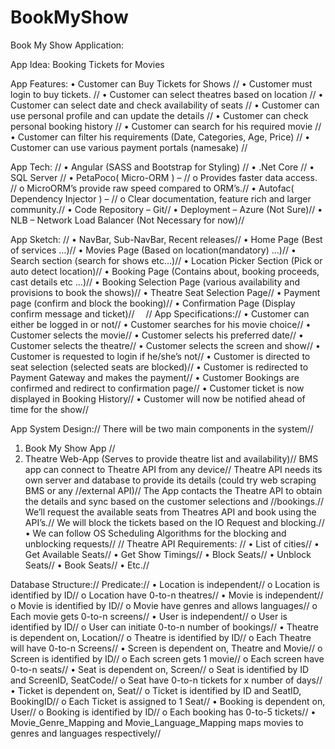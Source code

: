 # BookMyShow

Book My Show Application:

App Idea: Booking Tickets for Movies

App Features:
•	Customer can Buy Tickets for Shows //
•	Customer must login to buy tickets. // 
•	Customer can select theatres based on location // 
•	Customer can select date and check availability of seats //
•	Customer can use personal profile and can update the details // 
•	Customer can check personal booking history // 
•	 Customer can search for his required movie // 
•	 Customer can filter his requirements (Date, Categories, Age, Price) // 
•	Customer can use various payment portals (namesake) // 

App Tech: // 
•	Angular (SASS and Bootstrap for Styling) //
•	.Net Core //
•	SQL Server //
•	PetaPoco( Micro-ORM ) – //
o	Provides faster data access. //
o	MicroORM’s provide raw speed compared to ORM’s.//
•	Autofac( Dependency Injector ) – //
o	Clear documentation, feature rich and larger community.//
•	Code Repository – Git//
•	Deployment – Azure (Not Sure)//
•	NLB – Network Load Balancer (Not Necessary for now)//

App Sketch: //
•	NavBar, Sub-NavBar, Recent releases//
•	Home Page (Best of services …)//
•	Movies Page (Based on location(mandatory) …)//
•	Search section (search for shows etc…)//
•	Location Picker Section (Pick or auto detect location)//
•	Booking Page (Contains about, booking proceeds, cast details etc …)//
•	Booking Selection Page (various availability and provisions to book the shows)//
•	Theatre Seat Selection Page//
•	Payment page (confirm and block the booking)//
•	Confirmation Page (Display confirm message and ticket)//
 //
App Specifications://
•	Customer can either be logged in or not//
•	Customer searches for his movie choice//
•	Customer selects the movie//
•	Customer selects his preferred date//
•	Customer selects the theatre//
•	Customer selects the screen and show//
•	Customer is requested to login if he/she’s not//
•	Customer is directed to seat selection (selected seats are blocked)//
•	Customer is redirected to Payment Gateway and makes the payment//
•	Customer Bookings are confirmed and redirect to confirmation page//
•	Customer ticket is now displayed in Booking History//
•	Customer will now be notified ahead of time for the show//

App System Design://
There will be two main components in the system//
1.	Book My Show App //
2.	Theatre Web-App (Serves to provide theatre list and availability)//
BMS app can connect to Theatre API from any device//
Theatre API needs its own server and database to provide its details (could try web scraping BMS or any //external API)//
The App contacts the Theatre API to obtain the details and sync based on the customer selections and //bookings.//
We’ll request the available seats from Theatres API and book using the API’s.//
We will block the tickets based on the IO Request and blocking.//
•	We can follow OS Scheduling Algorithms for the blocking and unblocking requests//
//
Theatre API Requirements: //
•	List of cities//
•	Get Available Seats//
•	Get Show Timings//
•	Block Seats//
•	Unblock Seats//
•	Book Seats//
•	Etc.//

Database Structure://
Predicate://
•	Location is independent//
    o	Location is identified by ID//
    o	Location have 0-to-n theatres//
•	Movie is independent//
    o	Movie is identified by ID//
    o	Movie have genres and allows languages//
    o	Each movie gets 0-to-n screens//
•	User is independent//
    o	User is identified by ID//
    o	User can initiate 0-to-n number of bookings//
•	Theatre is dependent on, Location//
    o	Theatre is identified by ID//
    o	Each Theatre will have 0-to-n Screens//
•	Screen is dependent on, Theatre and Movie//
    o	Screen is identified by ID//
    o	Each screen gets 1 movie//
    o	Each screen have 0-to-n seats//
•	Seat is dependent on, Screen//
    o	Seat is identified by ID and ScreenID, SeatCode//
    o	Seat have 0-to-n tickets for x number of days//
•	Ticket is dependent on, Seat//
    o	Ticket is identified by ID and SeatID, BookingID//
    o	Each Ticket is assigned to 1 Seat//
•	Booking is dependent on, User//
    o	Booking is identified by ID//
    o	Each booking has 0-to-5 tickets//
•	Movie_Genre_Mapping  and Movie_Language_Mapping  maps movies to genres and languages respectively//

